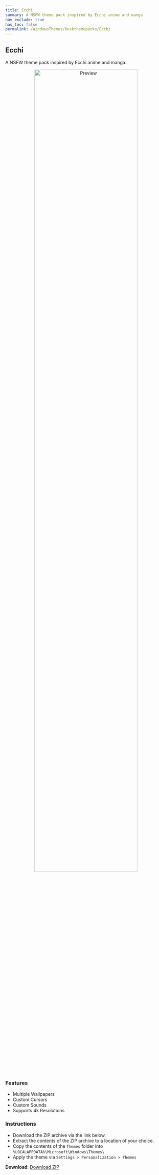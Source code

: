 ```yaml
---
title: Ecchi
summary: A NSFW theme pack inspired by Ecchi anime and manga
nav_exclude: true
has_toc: false
permalink: /WindowsThemes/Deskthemepacks/Ecchi
---
```


## Ecchi
A NSFW theme pack inspired by Ecchi anime and manga.

<div align="center">
    <img src="https://gitlab.com/the-back-room/deskthemepacks/nsfw/ecchi/-/raw/main/Extras/Preview.bmp" alt="Preview" width="80%" />
</div>

### Features

- Multiple Wallpapers
- Custom Cursors
- Custom Sounds
- Supports 4k Resolutions

### Instructions

- Download the ZIP archive via the link below.
- Extract the contents of the ZIP archive to a location of your choice.
- Copy the contents of the `Themes` folder into `%LOCALAPPDATA%\Microsoft\Windows\Themes\`
- Apply the theme via `Settings > Personalization > Themes`

**Download**: [Download ZIP](https://gitlab.com/the-back-room/deskthemepacks/nsfw/ecchi/-/archive/main/ecchi-main.zip)